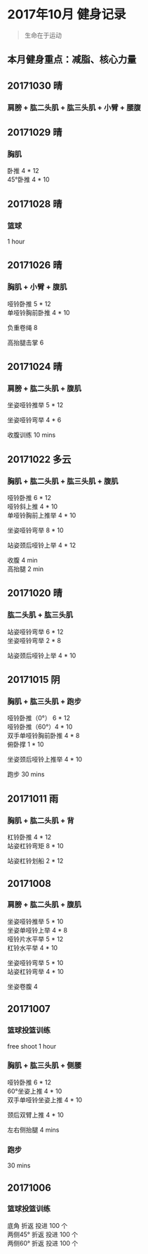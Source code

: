 # 2017年10月 健身记录   
> 生命在于运动

本月健身重点：**减脂、核心力量**
--- 
## 20171030 晴
### 肩膀 + 肱二头肌 + 肱三头肌 + 小臂 + 腰腹


## 20171029 晴
### 胸肌
卧推 4 * 12  
45°卧推 4 * 10  

## 20171028 晴
### 篮球
1 hour

## 20171026 晴
### 胸肌 + 小臂 + 腹肌
哑铃卧推 5 * 12  
单哑铃胸前卧推 4 * 10  

负重卷绳 8  

高抬腿击掌 6  

## 20171024 晴
### 肩膀 + 肱二头肌 + 腹肌
坐姿哑铃推举 5 * 12  

坐姿哑铃弯举 4 * 6  

收腹训练 10 mins

## 20171022 多云
### 胸肌 + 肱二头肌 + 肱三头肌 + 腹肌
哑铃卧推 6 * 12  
哑铃斜上推 4 * 10  
单哑铃胸前上推举 4 * 10  

坐姿哑铃弯举 8 * 10  

站姿颈后哑铃上举 4 * 12  

收腹 4 min  
高抬腿 2 min  

## 20171020 晴
### 肱二头肌 + 肱三头肌
站姿哑铃弯举 6 * 12  
坐姿哑铃弯举 2 * 8  

站姿颈后哑铃上举 4 * 10  

 
## 20171015 阴
### 胸肌 + 肱三头肌 + 跑步
哑铃卧推（0°） 6 * 12  
哑铃卧推（60°）4 * 10  
双手单哑铃胸前卧推 4 * 8   
俯卧撑 1 * 10  

坐姿颈后哑铃上推举 4 * 10  

跑步 30 mins


## 20171011 雨
### 胸肌 + 肱二头肌 + 背
杠铃卧推 4 * 12  
站姿杠铃弯矩 8 * 10  

站姿杠铃划船 2 * 12  

## 20171008
### 肩膀 + 肱二头肌 + 腹肌
坐姿哑铃推举 5 * 10  
坐姿单哑铃上举 4 * 8  
哑铃片水平举 5 * 12  
杠铃水平举 4 * 10  

坐姿哑铃弯举 5 * 10  
站姿杠铃弯举 4 * 10  

坐姿卷腹 4 

## 20171007
### 篮球投篮训练
free shoot 1 hour 

### 胸肌 + 肱三头肌 + 侧腰
哑铃卧推  6 * 12  
60°坐姿上推  4 * 10  
双手单哑铃坐姿上推 4 * 10  

颈后双臂上推 4 * 10  

左右侧抬腿 4 mins

### 跑步
30 mins

## 20171006
### 篮球投篮训练
底角     折返  投进 100 个  
两侧45°  折返  投进 100 个  
两侧60°  折返  投进 100 个   






